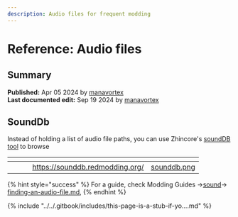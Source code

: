 ```yaml
---
description: Audio files for frequent modding
---
```


# Reference: Audio files

## Summary

**Published:** Apr 05 2024 by [manavortex](https://app.gitbook.com/u/NfZBoxGegfUqB33J9HXuCs6PVaC3 "mention")\
**Last documented edit:** Sep 19 2024 by [manavortex](https://app.gitbook.com/u/NfZBoxGegfUqB33J9HXuCs6PVaC3 "mention")

## SoundDb

Instead of holding a list of audio file paths, you can use Zhincore's [soundDB tool](https://sounddb.redmodding.org/) to browse&#x20;



<table data-view="cards"><thead><tr><th></th><th></th><th></th><th data-hidden data-card-target data-type="content-ref"></th><th data-hidden data-card-cover data-type="files"></th></tr></thead><tbody><tr><td></td><td></td><td></td><td><a href="https://sounddb.redmodding.org/">https://sounddb.redmodding.org/</a></td><td><a href="../../.gitbook/assets/sounddb.png">sounddb.png</a></td></tr></tbody></table>

{% hint style="success" %}
For a guide, check Modding Guides ->[sound](../../modding-guides/sound/ "mention")-> [finding-an-audio-file.md](../../modding-guides/sound/finding-an-audio-file.md "mention"),&#x20;
{% endhint %}



{% include "../../.gitbook/includes/this-page-is-a-stub-if-yo....md" %}
